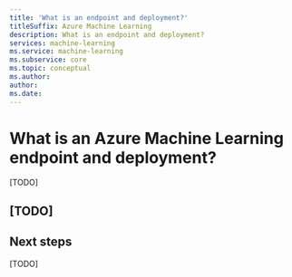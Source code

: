 ```yaml
---
title: 'What is an endpoint and deployment?'
titleSuffix: Azure Machine Learning
description: What is an endpoint and deployment?
services: machine-learning
ms.service: machine-learning
ms.subservice: core
ms.topic: conceptual
ms.author:
author:
ms.date:
---
```



# What is an Azure Machine Learning endpoint and deployment?

[TODO]

## [TODO]

## Next steps

[TODO]
